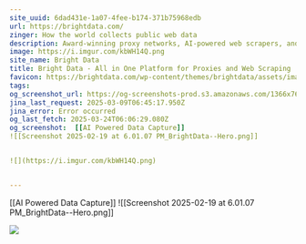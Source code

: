 ```yaml
---
site_uuid: 6dad431e-1a07-4fee-b174-371b75968edb
url: https://brightdata.com/
zinger: How the world collects public web data
description: Award-winning proxy networks, AI-powered web scrapers, and business-ready datasets for download. Welcome to the internet’s most trusted web dataplatform.
image: https://i.imgur.com/kbWH14Q.png
site_name: Bright Data
title: Bright Data - All in One Platform for Proxies and Web Scraping
favicon: https://brightdata.com/wp-content/themes/brightdata/assets/images/favicon.png
tags: 
og_screenshot_url: https://og-screenshots-prod.s3.amazonaws.com/1366x768/80/false/0b770999a184d5d06c77b60a483993483bba1af944df6fedaf7dbbc977797d19.jpeg
jina_last_request: 2025-03-09T06:45:17.950Z
jina_error: Error occurred
og_last_fetch: 2025-03-24T06:06:29.080Z
og_screenshot:  [[AI Powered Data Capture]]
![[Screenshot 2025-02-19 at 6.01.07 PM_BrightData--Hero.png]]


![](https://i.imgur.com/kbWH14Q.png)


---
```

 [[AI Powered Data Capture]]
![[Screenshot 2025-02-19 at 6.01.07 PM_BrightData--Hero.png]]


![](https://i.imgur.com/kbWH14Q.png)

